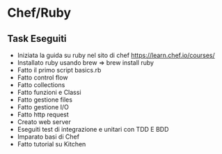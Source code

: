 # Chef/Ruby

## Task Eseguiti

- Iniziata la guida su ruby nel sito di chef https://learn.chef.io/courses/
- Installato ruby usando brew => brew install ruby
- Fatto il primo script basics.rb
- Fatto control flow 
- Fatto collections
- Fatto funzioni e Classi
- Fatto gestione files
- Fatto gestione I/O
- Fatto http request
- Creato web server
- Eseguiti test di integrazione e unitari con TDD E BDD
- Imparato basi di Chef
- Fatto tutorial su Kitchen 

